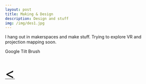```yaml
---
layout: post
title: Making & Design
description: Design and stuff
img: /img/des1.jpg
---
```

I hang out in makerspaces and make stuff.
Trying to explore VR and projection mapping soon.
<div class="img_row">
	<img class="col three" src="{{ site.baseurl }}/img/TreeofLight2.gif" alt="" title="VR doodle"/>
</div>
<div class="col three caption">
	Google Tilt Brush
</div>
<br>
<br>
<a href="javascript:javascript:history.go(-1)">  <font size="13"> < </font> </a>
